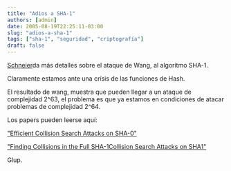 ```yaml
---
title: "Adios a SHA-1"
authors: [admin]
date: 2005-08-19T22:25:11-03:00
slug: "adios-a-sha-1"
tags: ["sha-1", "seguridad", "criptografía"]
draft: false
---
```


[Schneier](http://www.schneier.com/blog/archives/2005/08/new_cryptanalyt.html)da
más detalles sobre el ataque de Wang, al algoritmo SHA-1.

Claramente estamos ante una crísis de las funciones de Hash.

El resultado de wang, muestra que pueden llegar a un ataque de
complejidad 2\^63, el problema es que ya estamos en condiciones de
atacar problemas de complejidad 2\^64.

Los papers pueden leerse aquí:

["Efficient Collision Search Attacks on SHA-0"](http://202.194.5.130/admin/infosec/download.php?id=1)

["Finding Collisions in the Full SHA-1Collision Search Attacks on SHA1"](http://202.194.5.130/admin/infosec/download.php?id=2)

Glup.

